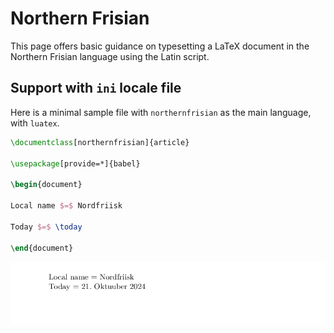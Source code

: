 # Northern Frisian

This page offers basic guidance on typesetting a LaTeX document in the
Northern Frisian language using the Latin script.

## Support with `ini` locale file

Here is a minimal sample file with `northernfrisian` as the main language, with `luatex`.

```tex
\documentclass[northernfrisian]{article}

\usepackage[provide=*]{babel}

\begin{document}

Local name $=$ Nordfriisk

Today $=$ \today

\end{document}
```

![](../media/locale-northernfrisian.png)